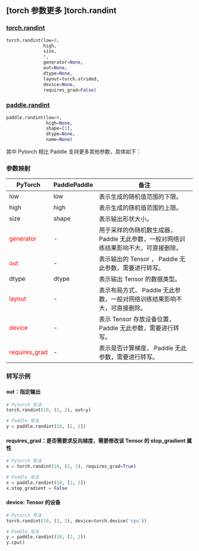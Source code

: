 ## [torch 参数更多 ]torch.randint
### [torch.randint](https://pytorch.org/docs/stable/generated/torch.randint.html?highlight=randint#torch.randint)
```python
torch.randint(low=0,
              high,
              size,
              *,
              generator=None,
              out=None,
              dtype=None,
              layout=torch.strided,
              device=None,
              requires_grad=False)
```

### [paddle.randint](https://www.paddlepaddle.org.cn/documentation/docs/zh/api/paddle/randint_cn.html#randint)
```python
paddle.randint(low=0,
               high=None,
               shape=[1],
               dtype=None,
               name=None)
```

其中 Pytorch 相比 Paddle 支持更多其他参数，具体如下：
### 参数映射
| PyTorch       | PaddlePaddle | 备注                                                   |
| ------------- | ------------ | ------------------------------------------------------ |
| low          | low        | 表示生成的随机值范围的下限。                                     |
| high          | high        | 表示生成的随机值范围的上限。                                     |
| size          | shape        | 表示输出形状大小。                                     |
| <font color='red'>generator</font>  | -  | 用于采样的伪随机数生成器， Paddle 无此参数，一般对网络训练结果影响不大，可直接删除。 |
| <font color='red'> out </font> | -  | 表示输出的 Tensor ， Paddle 无此参数，需要进行转写。    |
| dtype           | dtype            | 表示输出 Tensor 的数据类型。               |
| <font color='red'> layout </font> | -       | 表示布局方式， Paddle 无此参数，一般对网络训练结果影响不大，可直接删除。  |
| <font color='red'> device </font>     | -       | 表示 Tensor 存放设备位置，Paddle 无此参数，需要进行转写。 |
| <font color='red'> requires_grad </font> | -       | 表示是否计算梯度， Paddle 无此参数，需要进行转写。 |


### 转写示例
#### out：指定输出
```python
# Pytorch 写法
torch.randint(10, (2, 2), out=y)

# Paddle 写法
y = paddle.randint(10, [2, 2])
```


#### requires_grad：是否需要求反向梯度，需要修改该 Tensor 的 stop_gradient 属性
```python
# Pytorch 写法
x = torch.randint(10, (2, 2), requires_grad=True)

# Paddle 写法
x = paddle.randint(10, [2, 2])
x.stop_gradient = False
```

#### device: Tensor 的设备
```python
# Pytorch 写法
torch.randint(10, (2, 2), device=torch.device('cpu'))

# Paddle 写法
y = paddle.randint(10, [2, 2])
y.cpu()
```

